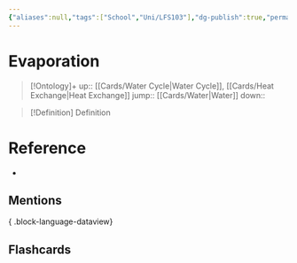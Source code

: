 ```yaml
---
{"aliases":null,"tags":["School","Uni/LFS103"],"dg-publish":true,"permalink":"/cards/evaporation/","dgPassFrontmatter":true}
---
```


# Evaporation

> [!Ontology]+
> up:: [[Cards/Water Cycle\|Water Cycle]], [[Cards/Heat Exchange\|Heat Exchange]]
> jump:: [[Cards/Water\|Water]]
> down:: 

> [!Definition] Definition

# Reference

- 

## Mentions


{ .block-language-dataview}

## Flashcards